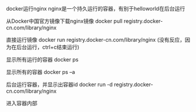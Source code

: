docker运行nginx
nginx是一个持久运行的容器，有别于helloworld在后台运行

从Docker中国官方镜像下载nginx镜像
docker pull registry.docker-cn.com/library/nginx

直接运行镜像 
docker run registry.docker-cn.com/library/nginx
(没有反应，因为在后台运行，ctrl+c结束运行)

显示所有运行的容器
docker ps

显示所有的容器
docker ps –a

后台运行容器，并显示出容器id
docker run -d registry.docker-cn.com/library/nginx

进入容器内部

